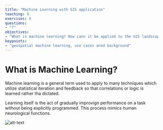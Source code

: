 ```yaml
---
title: "Machine Learning with GIS application"
teaching: 0
exercises: 0
questions:
- "?"
objectives:
- "What is machine learning? How cann it be applied to the GIS landscape? What are some use cases?"
keypoints:
- "geospatial machine learning, use cases annd background"
---
```


# What is Machine Learning?

Machine learning is a general term used to apply to many techniques which utilize statistical iteration and feedback so that correlations or logic is learned rather tha dictated.

Learning itself is the act of gradually improvign performance on a task without being explicitly programmed. This process mimics human neurological functions.

![alt-text](cat.png "Logo Title Text 1")
